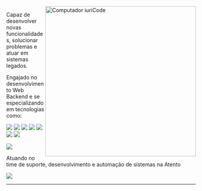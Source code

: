 <img src="https://raw.githubusercontent.com/MicaelliMedeiros/micaellimedeiros/master/image/computer-illustration.png" min-width="400px" max-width="400px" width="400px" align="right" alt="Computador iuriCode">

Capaz de desenvolver novas funcionalidades, solucionar problemas e atuar em sistemas legados.

Engajado no desenvolvimento Web Backend e se especializando em tecnologias como:

<p align="left">
<img src="https://img.shields.io/badge/Python-14354C?style=for-the-badge&logo=python&logoColor=white" />

<img src="https://img.shields.io/badge/PHP-777BB4?style=for-the-badge&logo=php&logoColor=white" />

<img src="https://img.shields.io/badge/Node.js-43853D?style=for-the-badge&logo=node.js&logoColor=white" />

<img src="https://img.shields.io/badge/MariaDB-01529E?style=for-the-badge&logo=mariadb&logoColor=white" /> 

<img src="https://img.shields.io/badge/PostgreSQL-316192?style=for-the-badge&logo=postgresql&logoColor=white" /> 

<img src="https://img.shields.io/badge/Linux-E34F26?style=for-the-badge&logo=linux&logoColor=black" /> 

<img src="https://img.shields.io/badge/Docker-2496ED?style=for-the-badge&logo=docker&logoColor=white" /> 





<p>
  <img src="https://img.shields.io/static/v1?label=Overview&message=f-mendes&color=f8efd4&style=for-the-badge&logo=GitHub">
</p>

<p>
Atuando no time de suporte, desenvolvimento e automação de sistemas na Atento <br/>
</p>

<p align="left">

  <a href="https://www.linkedin.com/in/felipe-mendes-dev/" target="_blank" alt="Linkedin">
  <img src="https://img.shields.io/badge/-Linkedin-0e76a8?style=flat-square&logo=Linkedin&logoColor=white&link=https://www.linkedin.com/in/felipe-mendes-dev/" /></a>

  
</p>  
<hr>
